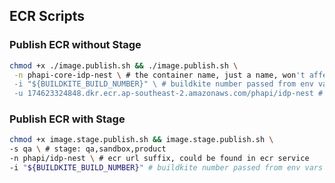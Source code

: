 


## ECR Scripts

### Publish ECR without Stage
```sh
chmod +x ./image.publish.sh && ./image.publish.sh \
 -n phapi-core-idp-nest \ # the container name, just a name, won't affect real process
 -i "${BUILDKITE_BUILD_NUMBER}" \ # buildkite number passed from env vars
 -u 174623324848.dkr.ecr.ap-southeast-2.amazonaws.com/phapi/idp-nest # ecr uri
```

### Publish ECR with Stage
```sh
chmod +x image.stage.publish.sh && image.stage.publish.sh \
-s qa \ # stage: qa,sandbox,product
-n phapi/idp-nest \ # ecr url suffix, could be found in ecr service
-i "${BUILDKITE_BUILD_NUMBER}" # buildkite number passed from env vars
```